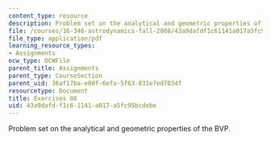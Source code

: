 ```yaml
---
content_type: resource
description: Problem set on the analytical and geometric properties of the BVP.
file: /courses/16-346-astrodynamics-fall-2008/43a9dafdf1c61141a017a5fc95bcdebe_ex_08.pdf
file_type: application/pdf
learning_resource_types:
- Assignments
ocw_type: OCWFile
parent_title: Assignments
parent_type: CourseSection
parent_uid: 36af17ba-e00f-6efa-5f63-831e7ed7034f
resourcetype: Document
title: Exercises 08
uid: 43a9dafd-f1c6-1141-a017-a5fc95bcdebe
---
```

Problem set on the analytical and geometric properties of the BVP.

